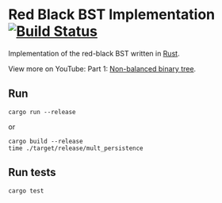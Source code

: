 # Red Black BST Implementation[![Build Status](https://travis-ci.com/kgrech/Rust-red-black-tree.svg?branch=master)](https://travis-ci.com/kgrech/Rust-red-black-tree)

Implementation of the red-black BST written in [Rust](https://www.rust-lang.org/).


View more on YouTube:
Part 1: [Non-balanced binary tree](https://youtu.be/2MKfWRtASTA).

## Run
```
cargo run --release
```
or
```
cargo build --release
time ./target/release/mult_persistence
```
## Run tests
```
cargo test
```

